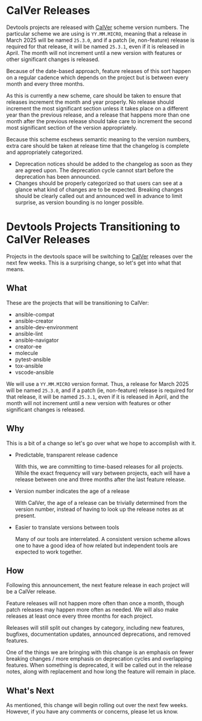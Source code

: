 # CalVer Releases

Devtools projects are released with [CalVer](https://calver.org/) scheme version numbers.
The particular scheme we are using is `YY.MM.MICRO`, meaning that a release in
March 2025 will be named `25.3.0`, and if a patch (ie, non-feature) release is
required for that release, it will be named `25.3.1`, even if it is released in
April. The month will not increment until a new version with features or other
significant changes is released.

Because of the date-based approach, feature releases of this sort happen on a
regular cadence which depends on the project but is between every month and
every three months.

As this is currently a new scheme, care should be taken to ensure that releases
increment the month and year properly. No release should increment the most
significant section unless it takes place on a different year than the previous
release, and a release that happens more than one month after the previous release
should take care to increment the second most significant section of the version
appropriately.

Because this scheme eschews semantic meaning to the version numbers, extra care
should be taken at release time that the changelog is complete and appropriately
categorized.

- Deprecation notices should be added to the changelog as soon as they are
  agreed upon. The deprecation cycle cannot start before the deprecation has
  been announced.
- Changes should be properly categorized so that users can see at a glance what
  kind of changes are to be expected. Breaking changes should be clearly called
  out and announced well in advance to limit surprise, as version bounding is no
  longer possible.

# Devtools Projects Transitioning to CalVer Releases

Projects in the devtools space will be switching to [CalVer](https://calver.org/)
releases over the next few weeks. This is a surprising change, so let's get into
what that means.

## What

These are the projects that will be transitioning to CalVer:

- ansible-compat
- ansible-creator
- ansible-dev-environment
- ansible-lint
- ansible-navigator
- creator-ee
- molecule
- pytest-ansible
- tox-ansible
- vscode-ansible

We will use a `YY.MM.MICRO` version format. Thus, a release for March 2025 will be
named `25.3.0`, and if a patch (ie, non-feature) release is required for that release,
it will be named `25.3.1`, even if it is released in April, and the month will not
increment until a new version with features or other significant changes is released.

## Why

This is a bit of a change so let's go over what we hope to accomplish with it.

- Predictable, transparent release cadence

  With this, we are committing to time-based releases for all projects.
  While the exact frequency will vary between projects, each will have a release
  between one and three months after the last feature release.

- Version number indicates the age of a release

  With CalVer, the age of a release can be trivially determined from the version
  number, instead of having to look up the release notes as at present.

- Easier to translate versions between tools

  Many of our tools are interrelated. A consistent version scheme allows one to
  have a good idea of how related but independent tools are expected to work together.

## How

Following this announcement, the next feature release in each project will
be a CalVer release.

Feature releases will not happen more often than once a month, though
patch releases may happen more often as needed. We will also make
releases at least once every three months for each project.

Releases will still split out changes by category, including new features,
bugfixes, documentation updates, announced deprecations, and removed features.

One of the things we are bringing with this change is an emphasis on fewer
breaking changes / more emphasis on deprecation cycles and overlapping features.
When something is deprecated, it will be called out in the release notes, along
with replacement and how long the feature will remain in place.

## What's Next

As mentioned, this change will begin rolling out over the next few weeks. However,
if you have any comments or concerns, please let us know.
